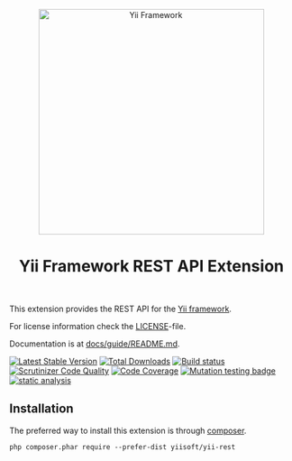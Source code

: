 <p align="center">
    <a href="http://www.yiiframework.com/" target="_blank">
        <img src="https://www.yiiframework.com/files/logo/yii.png" width="400" alt="Yii Framework" />
    </a>
    <h1 align="center">Yii Framework REST API Extension</h1>
    <br>
</p>

This extension provides the REST API for the [Yii framework](http://www.yiiframework.com).

For license information check the [LICENSE](LICENSE.md)-file.

Documentation is at [docs/guide/README.md](docs/guide/README.md).

[![Latest Stable Version](https://poser.pugx.org/yiisoft/yii-rest/v/stable.png)](https://packagist.org/packages/yiisoft/yii-rest)
[![Total Downloads](https://poser.pugx.org/yiisoft/yii-rest/downloads.png)](https://packagist.org/packages/yiisoft/yii-rest)
[![Build status](https://github.com/yiisoft/yii-rest/workflows/build/badge.svg)](https://github.com/yiisoft/yii-rest/actions?query=workflow%3Abuild)
[![Scrutinizer Code Quality](https://scrutinizer-ci.com/g/yiisoft/yii-rest/badges/quality-score.png?b=master)](https://scrutinizer-ci.com/g/yiisoft/yii-rest/?branch=master)
[![Code Coverage](https://scrutinizer-ci.com/g/yiisoft/yii-rest/badges/coverage.png?b=master)](https://scrutinizer-ci.com/g/yiisoft/yii-rest/?branch=master)
[![Mutation testing badge](https://img.shields.io/endpoint?style=flat&url=https%3A%2F%2Fbadge-api.stryker-mutator.io%2Fgithub.com%2Fyiisoft%2Fyii-rest%2Fmaster)](https://dashboard.stryker-mutator.io/reports/github.com/yiisoft/yii-rest/master)
[![static analysis](https://github.com/yiisoft/yii-rest/workflows/static%20analysis/badge.svg)](https://github.com/yiisoft/yii-rest/actions?query=workflow%3A%22static+analysis%22)


Installation
------------

The preferred way to install this extension is through [composer](http://getcomposer.org/download/).

```
php composer.phar require --prefer-dist yiisoft/yii-rest
```

